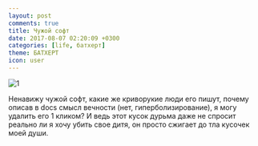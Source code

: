 ```yaml
---
layout: post
comments: true
title: Чужой софт
date: 2017-08-07 02:20:09 +0300 
categories: [life, батхерт]
theme: БАТХЕРТ
icon: user
---
```

<img src="https://thumb.ibb.co/kwq8Mk/1.jpg" alt="1" border="0" />

Ненавижу чужой софт, какие же криворукие люди его пишут, почему описав в docs смысл вечности (нет, гиперболизирование), я могу удалить его 1 кликом? И ведь этот кусок дурьма даже не спросит реально ли я хочу убить свое дитя, он просто сжигает до тла кусочек моей души.
